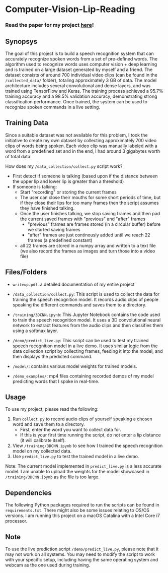 # Computer-Vision-Lip-Reading

### Read the paper for my project [here](https://docs.google.com/document/d/1dWy2qpNbqVemGiTEd2h2NOs9cm9xLffQZb3gYPMWqDM/edit?usp=sharing)!

## Synopsys

The goal of this project is to build a speech recognition system that can accurately recognize spoken words from a set of pre-defined words. The algorithm used to recognize words uses computer vision + deep learning and is trained on a large dataset generated by myself and a friend. The dataset consists of around 700 individual video clips (can be found in the ```/collected_data/``` folder), totaling approximately 3 GB of data. The model architecture includes several convolutional and dense layers, and was trained using TensorFlow and Keras. The training process achieved a 95.7% training accuracy and a 98.5% validation accuracy, demonstrating strong classification performance. Once trained, the system can be used to recognize spoken commands in a live setting.

## Training Data

Since a suitable dataset was not available for this problem, I took the initiative to create my own dataset by collecting approximately 700 video clips of words being spoken. Each video clip was manually labeled with a word from a predefined set and in the end, I had around 3 gigabytes worth of total data.

How does my `/data_collection/collect.py` script work? 
- First detect if someone is talking (based upon if the distance between the upper lip and lower lip is greater than a threshold)
- If someone is talking:
  - Start "recording" or storing the current frames
  - The user can close their mouths for some short periods of time, but if they close their lips for too many frames then the script assumes they have finished talking.
  - Once the user finishes talking, we stop saving frames and then pad the current saved frames with "previous" and "after" frames
    - "previous" frames are frames stored (in a circular buffer) before we started saving frames
    - "after" frames are just continously added until we reach 22 frames (a predefined constant)
  - all 22 frames are stored in a numpy array and written to a text file (we also record the frames as images and turn those into a video file)

## Files/Folders

- `writeup.pdf`: a detailed documentation of my entire project

- `/data_collection/collect.py`: This script is used to collect the data for training the speech recognition model. It records audio clips of people speaking the different commands and saves them to a directory.

- `/training/3DCNN.ipynb`: This Jupyter Notebook contains the code used to train the speech recognition model. It uses a 3D convolutional neural network to extract features from the audio clips and then classifies them using a softmax layer.

- `/demo/predict_live.py`: This script can be used to test my trained speech recognition model in a live demo. It uses similar logic from the data collection script by collecting frames, feeding it into the model, and then displays the predicted command.

- `/model/`: contains various model weights for trained models.

- `/demo_examples/`: mp4 files containing recorded demos of my model predicting words that I spoke in real-time.


## Usage

To use my project, please read the following:

1. Run `collect.py` to record audio clips of yourself speaking a chosen word and save them to a directory.
    - First, enter the word you want to collect data for.
    - If this is your first time running the script, do not enter a lip distance (it will calibrate itself).
2. View `/training/3DCNN.ipynb` to see how I trained the speech recognition model on my collected data.
3. Use `predict_live.py` to test the trained model in a live demo. 

Note: The current model implemented in `predict_live.py` is a less accurate model. I am unable to upload the weights for the model showcased in `/training/3DCNN.ipynb` as the file is too large.

## Dependencies

The following Python packages required to run the scripts can be found in ```requirements.txt```. There might also be some issues relating to OS/OS versions. I am running this project on a macOS Catalina with a Intel Core i7 processor.


## Note

To use the live prediction script `/demo/predict_live.py`, please note that it may not work on all systems. You may need to modify the script to work with your specific setup, including having the same operating system and webcam as the one used during training.



